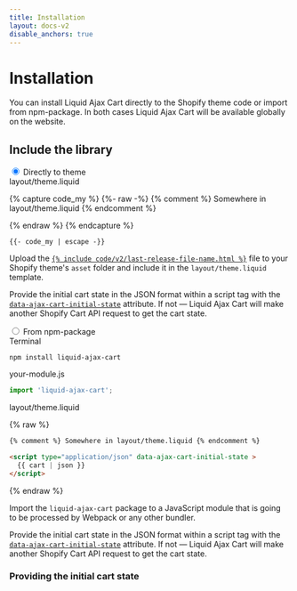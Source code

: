 ```yaml
---
title: Installation
layout: docs-v2
disable_anchors: true
---
```


# Installation

<p class="lead">
You can install Liquid Ajax Cart directly to the Shopify theme code or import from npm-package.
In both cases Liquid Ajax Cart will be available globally on the website.
</p>

## Include the library

<div class="tabs">

<input type="radio" name="installation_types" id="installation_type_direct" checked />
<label for="installation_type_direct">Directly to theme</label>
<div markdown="1">

<div class="code-editor-header">layout/theme.liquid</div>

{% capture code_my %}
{%- raw -%}
{% comment %} Somewhere in layout/theme.liquid {% endcomment %}
 
<script type="application/json" data-ajax-cart-initial-state >
  {{ cart | json }}
</script>
 
<script type="module">
  import {% endraw %}{% include code/v2/last-release-file-name.html asset_url=true %}{% raw %};
</script>
{% endraw %}
{% endcapture %}

<pre><code class="language-liquid">{{- code_my | escape -}}</code></pre>


Upload the <a href="{% include code/v2/last-release-file-name.html path=true %}" download >`{% include code/v2/last-release-file-name.html %}`</a> file to your Shopify theme's `asset` folder and include it in the `layout/theme.liquid` template.

Provide the initial cart state in the JSON format within a script tag with the [`data-ajax-cart-initial-state`](/v2/reference/data-ajax-cart-initial-state/) attribute. If not — Liquid Ajax Cart will make another Shopify Cart API request to get the cart state.
</div>

<input type="radio" name="installation_types" id="installation_type_npm" />
<label for="installation_type_npm">From npm-package</label> 
<div markdown="1">

<div class="code-editor-header">Terminal</div>

```
npm install liquid-ajax-cart
```

<div class="code-editor-header">your-module.js</div>

```javascript
import 'liquid-ajax-cart';
```

<div class="code-editor-header">layout/theme.liquid</div>

{% raw %}
```html
{% comment %} Somewhere in layout/theme.liquid {% endcomment %}

<script type="application/json" data-ajax-cart-initial-state >
  {{ cart | json }}
</script>
```
{% endraw %}

Import the `liquid-ajax-cart` package to a JavaScript module that is going to be processed by Webpack or any other bundler.

Provide the initial cart state in the JSON format within a script tag with the [`data-ajax-cart-initial-state`](/v2/reference/data-ajax-cart-initial-state/) attribute. If not — Liquid Ajax Cart will make another Shopify Cart API request to get the cart state.
</div>

</div>

### Providing the initial cart state